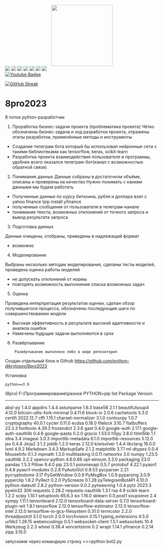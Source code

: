 <div id="header" align="center">
  <img src="https://media.giphy.com/media/hqU2KkjW5bE2v2Z7Q2/giphy.gif" width="200"/>
</div>

<div id="badges" align="left">
  <img src="https://static.tildacdn.com/tild6430-6139-4762-a436-336462373234/python--v1_copy.png"/>
  <img src="https://static.tildacdn.com/tild3662-3964-4534-a162-316439633031/git_copy.png"/>
  <img src="https://static.tildacdn.com/tild6431-6532-4264-b863-623866363934/numpy.png"/>
  <img src="https://static.tildacdn.com/tild3938-3337-4237-b966-313061323766/pandas.png"/>
  <img src="https://static.tildacdn.com/tild3663-3331-4835-a132-306539363230/file_type_sqlite_ico.png"/>
  <img src="https://static.tildacdn.com/tild3638-3333-4130-b364-383231306464/1200px-Matplotlib_ic.png"/>
  <img src="https://static.tildacdn.com/tild3733-6236-4161-b366-386531623133/130px-Scikit_learn_l.png"/>

</div>

<div id="badges">
  <a href="https://www.youtube.com/channel/UCUkkCRM55x7MzTqkGYDp_GQ">
  <img src="https://img.shields.io/badge/YouTube-red?style=for-the-badge&logo=youtube&logoColor=white" alt="Youtube Badge"/>
  </a>
</div>

<img src="https://komarev.com/ghpvc/?username=python-dikrylosov&style=flat-square&color=blue" alt=""/>

[![GitHub Streak](http://github-readme-streak-stats.herokuapp.com?user=python-dikrylosov&theme=dark&background=000000)](https://git.io/streak-stats)

# 8pro2023
8 поток python-разработчик

1) Проработка бизнес-задачи проекта (проблематика проекта)
Чётко обозначены бизнес-задача и ход разработки проекта, отражены этапы разработки, применённые методы и инструменты
- Создание телеграм бота который бы использовал нейронные сети с такими библиотеками как tensorflow, keras, scikit-learn
- Разработка проекта взаимодействия пользователя и программы, удобнее всего оказался телеграм-бот(канал с возможностью обратной связи)

2) Понимание данных        Данные собраны в достаточном объёме, описаны и проверены на качество
Нужно понимать с какими данными мы будем работать
- Полученные данные по курсу биткоина, рубля и доллара взял с yahoo finance !pip install yfinance
- полученные сообщения от пользователя в телеграм-канале
- понимание текста, возможных отклонений от точного запроса и вывод результата запроса

3) Подготовка данных

Данные очищены, отобраны, приведены в надлежащий формат
- возможно

4) Моделирование

Выбраны несколько методик моделирования, сделаны тесты моделей, проведена оценка работы моделей
- не допускать отклонений от нормы
- повторять возможность выполнения списка возможных задач

5) Оценка

Проведена интерпретация результатов оценки, сделан обзор получившегося процесса, обозначены последующие шаги по совершенствованию модели
- Высокая эффективность в ресультате высокой адаптивности и анализа ошибок
- Намечены будущие задачи выполняются в срок
      

6) Развёртывание

        Развёртывание выполнено либо в виде репозитория
Создан отдельный блок в Github https://github.com/python-dikrylosov/8pro2023



Установка 

    python==3.9
(8pro) F:\Программирование\разное PYTHON>pip list
Package                      Version
---------------------------- ---------
absl-py                      1.4.0
appdirs                      1.4.4
astunparse                   1.6.3
base58                       2.1.1
beautifulsoup4               4.12.0
bitcoin-utils-fork-minimal   0.4.11.6
block-io                     2.0.6
cachetools                   5.3.0
certifi                      2022.12.7
cffi                         1.15.1
charset-normalizer           3.1.0
contourpy                    1.0.7
cryptography                 40.0.1
cycler                       0.11.0
ecdsa                        0.18.0
filelock                     3.10.7
flatbuffers                  23.3.3
fonttools                    4.39.3
frozendict                   2.3.6
gast                         0.4.0
google-auth                  2.17.1
google-auth-oauthlib         0.4.6
google-pasta                 0.2.0
grpcio                       1.53.0
h5py                         3.8.0
html5lib                     1.1
idna                         3.4
imageai                      3.0.3
importlib-metadata           6.1.0
importlib-resources          5.12.0
jax                          0.4.8
Jinja2                       3.1.2
joblib                       1.2.0
keras                        2.12.0
kiwisolver                   1.4.4
libclang                     16.0.0
lxml                         4.9.2
Markdown                     3.4.3
MarkupSafe                   2.1.2
matplotlib                   3.7.1
ml-dtypes                    0.0.4
MouseInfo                    0.1.3
mpmath                       1.3.0
multitasking                 0.0.11
networkx                     3.0
numpy                        1.23.5
oauthlib                     3.2.2
opencv-python                4.6.0.66
opt-einsum                   3.3.0
packaging                    23.0
pandas                       1.5.3
Pillow                       9.4.0
pip                          23.0.1
poloniexapi                  0.5.7
protobuf                     4.22.1
pyasn1                       0.4.8
pyasn1-modules               0.2.8
PyAutoGUI                    0.9.53
pycparser                    2.21
pycryptodome                 3.17
PyGetWindow                  0.0.9
PyMsgBox                     1.0.9
pyparsing                    3.0.9
pyperclip                    1.8.2
PyRect                       0.2.0
PyScreeze                    0.1.28
pyTelegramBotAPI             4.10.0
python-dateutil              2.8.2
python-version               0.0.2
pytweening                   1.0.4
pytz                         2023.3
pywin32                      306
requests                     2.28.2
requests-oauthlib            1.3.1
rsa                          4.9
scikit-learn                 1.2.2
scipy                        1.10.1
setuptools                   65.6.3
six                          1.16.0
sklearn                      0.0.post1
soupsieve                    2.4
sympy                        1.11.1
tensorboard                  2.12.0
tensorboard-data-server      0.7.0
tensorboard-plugin-wit       1.8.1
tensorflow                   2.12.0
tensorflow-estimator         2.12.0
tensorflow-intel             2.12.0
tensorflow-io-gcs-filesystem 0.31.0
termcolor                    2.2.0
threadpoolctl                3.1.0
torch                        2.0.0
torchvision                  0.15.1
typing_extensions            4.5.0
urllib3                      1.26.15
webencodings                 0.5.1
websocket-client             1.5.1
websockets                   10.4
Werkzeug                     2.2.3
wheel                        0.38.4
wincertstore                 0.2
wrapt                        1.14.1
yfinance                     0.2.14
zipp                         3.15.0

запускаем через командную строку >>>python bot2.py
